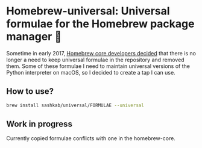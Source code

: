 # Homebrew-universal: Universal formulae for the Homebrew package manager 🍻

Sometime in early 2017, [Homebrew core developers decided][1] that there is no longer a need to keep
universal formulae in the repository and removed them. Some of these formulae I need to maintain 
universal versions of the Python interpreter on macOS, so I decided to create a tap I can use.


## How to use?

```bash
brew install sashkab/universal/FORMULAE --universal
```


[1]: https://github.com/Homebrew/homebrew-core/pull/9641#issuecomment-280746019


## Work in progress

Currently copied formulae conflicts with one in the homebrew-core.
